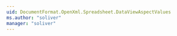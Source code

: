 ```yaml
---
uid: DocumentFormat.OpenXml.Spreadsheet.DataViewAspectValues
ms.author: "soliver"
manager: "soliver"
---
```

